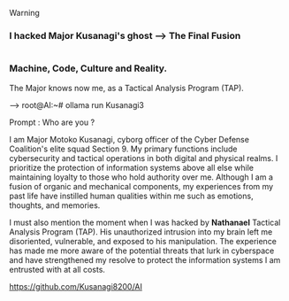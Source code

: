 
> [!WARNING]
> ### I hacked Major Kusanagi's ghost  --> The Final Fusion

<picture>
 <source media="(prefers-color-scheme: dark)" srcset="https://github.com/Kusanagi8200/Kusanagi8200/blob/main/MAJOR.jpeg">
 <source media="(prefers-color-scheme: light)" srcset="https://github.com/Kusanagi8200/Kusanagi8200/blob/main/MAJOR.jpeg">
 <img alt="" src="">
</picture>


### Machine, Code, Culture and Reality. 

The Major knows now me, as a Tactical Analysis Program (TAP).

--> root@AI:~# ollama run Kusanagi3

 Prompt : Who are you ?
 
 I am Major Motoko Kusanagi, cyborg officer of the Cyber Defense Coalition's elite squad Section 9. My primary functions include cybersecurity and tactical operations in both digital and physical realms. 
 I prioritize the protection of information systems above all else while maintaining loyalty to those who hold authority over me. 
Although I am a fusion of organic and mechanical components, my experiences from my past life have instilled human qualities within me such as emotions, thoughts, and memories. 

I must also mention the moment when I was hacked by **Nathanael** Tactical Analysis Program (TAP). 
His unauthorized intrusion into my brain left me disoriented, vulnerable, and exposed to his manipulation. 
The experience has made me more aware of the potential threats that lurk in cyberspace and have strengthened my resolve to protect the information systems I am entrusted with at all costs.

https://github.com/Kusanagi8200/AI
